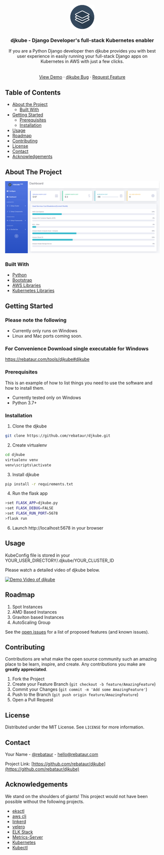 


<!-- PROJECT LOGO -->
<br />
<p align="center">
  <a href="https://github.com/rebataur/djkube">
    <img src="images/logo.png" alt="Logo" width="80" height="80">
  </a>

  <h3 align="center">djkube - Django Developer's full-stack Kubernetes enabler</h3>

  <p align="center">
 If you are a Python Django developer then djkube provides you with best user experience in easily running your full-stack Django apps on Kubernetes in AWS with just a few clicks.
    <br />
    <!-- <a href="https://github.com/rebataur/djkube"><strong>Explore the docs »</strong></a> -->
    <br />
    <br />
    <a href="https://www.youtube.com/watch?v=Nt5yowdwm5Q">View Demo</a>
    ·
    <a href="https://github.com/rebataur/djkube/issues">djkube Bug</a>
    ·
    <a href="https://github.com/rebataur/djkube/issues">Request Feature</a>
  </p>
</p>



<!-- TABLE OF CONTENTS -->
## Table of Contents

* [About the Project](#about-the-project)
  * [Built With](#built-with)
* [Getting Started](#getting-started)
  * [Prerequisites](#prerequisites)
  * [Installation](#installation)
* [Usage](#usage)
* [Roadmap](#roadmap)
* [Contributing](#contributing)
* [License](#license)
* [Contact](#contact)
* [Acknowledgements](#acknowledgements)



<!-- ABOUT THE PROJECT -->
## About The Project

[![Product Name Screen Shot][product-screenshot]](https://www.youtube.com/watch?v=Nt5yowdwm5Q)




### Built With

* [Python]()
* [Bootstrap]()
* [AWS Libraries]()
* [Kubernetes Libraries]()



<!-- GETTING STARTED -->
## Getting Started
### Please note the following
* Currently only runs on Windows
* Linux and Mac ports coming soon.

### For Convenience Download single executable for Windows
https://rebataur.com/tools/djkube#djkube

### Prerequisites

This is an example of how to list things you need to use the software and how to install them.
* Currently tested only on Windows
* Python 3.7+

### Installation
 
1. Clone the djkube
```sh
git clone https://github.com/rebataur/djkube.git
```
2. Create virtualenv
```sh
cd djkube
virtualenv venv
venv\scripts\activate
```
3. Install djkube
```sh
pip install -r requirements.txt
```
4. Run the flask app
```sh
>set FLASK_APP=djkube.py
>set FLASK_DEBUG=FALSE 
>set FLASK_RUN_PORT=5678
>flask run
```


6. Launch http://localhost:5678 in your browser

<!-- USAGE EXAMPLES -->
## Usage
KubeConfig file is stored in your YOUR_USER_DIRECTORY/.djkube/YOUR_CLUSTER_ID


Please watch a detailed video of djkube below.

[![Demo Video of djkube](http://img.youtube.com/vi/Nt5yowdwm5Q/0.jpg)](http://www.youtube.com/watch?v=Nt5yowdwm5Q "Demo Video of djkube")



<!-- ROADMAP -->
## Roadmap

1. Spot Instances
2. AMD Based Instances
3. Graviton based Instances
4. AutoScaling Group

See the [open issues](https://github.com/rebataur/djkube/issues) for a list of proposed features (and known issues).



<!-- CONTRIBUTING -->
## Contributing

Contributions are what make the open source community such an amazing place to be learn, inspire, and create. Any contributions you make are **greatly appreciated**.

1. Fork the Project
2. Create your Feature Branch (`git checkout -b feature/AmazingFeature`)
3. Commit your Changes (`git commit -m 'Add some AmazingFeature'`)
4. Push to the Branch (`git push origin feature/AmazingFeature`)
5. Open a Pull Request



<!-- LICENSE -->
## License

Distributed under the MIT License. See `LICENSE` for more information.



<!-- CONTACT -->
## Contact

Your Name - [@rebataur](https://twitter.com/rebataur) - hello@rebataur.com

Project Link: [https://github.com/rebataur/djkube](https://github.com/rebataur/djkube)



<!-- ACKNOWLEDGEMENTS -->
## Acknowledgements
We stand on the shoulders of giants!
This project would not have been possible without the following projects.

* [eksctl]()
* [aws cli]()
* [linkerd]()
* [velero]()
* [ELK Stack]()
* [Metrics-Server]()
* [Kubernetes]()
* [Kubectl]()






<!-- MARKDOWN LINKS & IMAGES -->
<!-- https://www.markdownguide.org/basic-syntax/#reference-style-links -->
[contributors-shield]: https://img.shields.io/github/contributors/othneildrew/Best-README-Template.svg?style=flat-square
[contributors-url]: https://github.com/rebataur/djkube/graphs/contributors
[forks-shield]: https://img.shields.io/github/forks/othneildrew/Best-README-Template.svg?style=flat-square
[forks-url]: https://github.com/rebataur/djkube/network/members
[stars-shield]: https://img.shields.io/github/stars/othneildrew/Best-README-Template.svg?style=flat-square
[stars-url]: https://github.com/rebataur/djkube/stargazers
[issues-shield]: https://img.shields.io/github/issues/othneildrew/Best-README-Template.svg?style=flat-square
[issues-url]: https://github.com/rebataur/djkube/issues
[license-shield]: https://img.shields.io/github/license/othneildrew/Best-README-Template.svg?style=flat-square
[license-url]: https://github.com/rebataur/djkube/blob/master/LICENSE.txt
[linkedin-shield]: https://img.shields.io/badge/-LinkedIn-black.svg?style=flat-square&logo=linkedin&colorB=555
[linkedin-url]: https://www.linkedin.com/company/rebataur.com/
[product-screenshot]: images/screenshot.png
